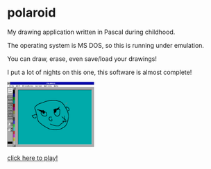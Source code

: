 # polaroid

My drawing application written in Pascal during childhood.

The operating system is MS DOS, so this is running under emulation.

You can draw, erase, even save/load your drawings!

I put a lot of nights on this one, this software is almost complete!

<img src="polaroid.png" style="width:200px;"/>

[click here to play!](https://blaisetine.github.io/polaroid)
